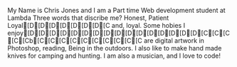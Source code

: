 My Name is Chris Jones and I am a Part time Web development student at Lambda
Three words that discribe me? Honest, Patient Loyal[D[D[D[D[D[D[D[C and, loyal.
Some hobies I enjoy[D[D[D[D[D[D[D[D[D[D[D[D[D[D[D[D[C[C[C[C[Cb[C[C[C[C[C[C[C[C[C[C are digital artwork in Photoshop, reading, Being in the outdoors. I also like to make hand made knives for camping and hunting. I am also a musician, and I love to code!

